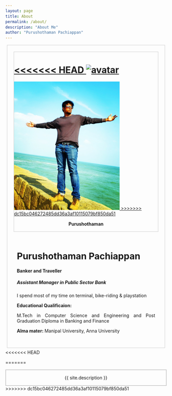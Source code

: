```yaml
---
layout: page
title: About
permalink: /about/
description: "About Me"
author: "Purushothaman Pachiappan"
---
```



<div style = " margin: 5px;
    border: 1px solid #ccc;
    overflow: auto;
     width: auto;
     padding: 15px;">
  
  <div style = " margin: 5px;
    border: 1px solid #ccc;
    float: left;
    overflow: auto;
     width: auto;
     ">
  
<a target="_blank" href="{{ file.path }}">

<<<<<<< HEAD
  <img src="https://drive.google.com/uc?export=view&id=1jVelp6bznXiGk3mZdBaOuoaIOrgiUGVS" alt="avatar" width="330" height="400 ">
=======
  <img src="/about.jpg" alt="avatar" width="330" height="400 ">
>>>>>>> dc15bc046272485dd36a3af10115079bf850da51
</a>
    <div style=" padding: 15px;
    text-align: center" ><b>Purushothaman</b>
</div></div>

<div style = "     
    overflow: auto;
     width: auto;
     padding: 15px;
     text-align: justify;
    text-justify: inter-word;">

<h1><b>Purushothaman Pachiappan</b></h1>
<h4><b>Banker and Traveller</b></h4>
<h5><b>Assistant Manager in Public Sector Bank</b></h5>

<p>I spend most of my time on terminal, bike-riding & playstation</p>

<p><b>Educational Qualificaion:</b> </p>
<p>
M.Tech in Computer Science and Engineering and Post Graduation Diploma in Banking and Finance</p>
<p><b>
Alma mater: </b>Manipal University, Anna University</p>


</div>
</div>
<<<<<<< HEAD

=======
<br>

<div style=" padding: 15px;
    text-align: center;
    border: 2px solid #ccc;">
{{ site.description }}
</div>
>>>>>>> dc15bc046272485dd36a3af10115079bf850da51

